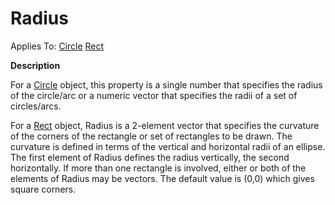 




<h1 class="heading"><span class="name">Radius</span></h1>

Applies To: [Circle](../a-z/circle.md) [Rect](../a-z/rect.md)


**Description**


For a [Circle](../a-z/circle.md) object, this property is a single number that specifies the radius of the circle/arc or a numeric vector that specifies the radii of a set of circles/arcs.


For a [Rect](../a-z/rect.md) object, Radius is a 2-element vector that specifies the curvature of the corners of the rectangle or set of rectangles to be drawn. The curvature is defined in terms of the vertical and horizontal radii of an ellipse. The first element of Radius defines the radius vertically, the second horizontally. If more than one rectangle is involved, either or both of the elements of Radius may be vectors. The default value is (0,0) which gives square corners.




